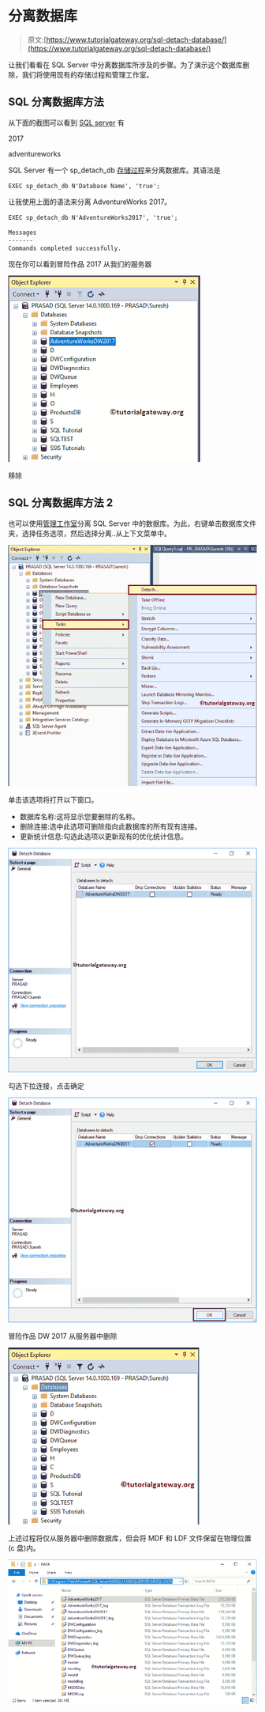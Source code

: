 # 分离数据库

> 原文:[https://www.tutorialgateway.org/sql-detach-database/](https://www.tutorialgateway.org/sql-detach-database/)

让我们看看在 SQL Server 中分离数据库所涉及的步骤。为了演示这个数据库删除，我们将使用现有的存储过程和管理工作室。

## SQL 分离数据库方法

从下面的截图可以看到 [SQL server](https://www.tutorialgateway.org/sql/) 有

2017

adventureworks

SQL Server 有一个 sp_detach_db [存储过程](https://www.tutorialgateway.org/stored-procedures-in-sql/)来分离数据库。其语法是

```
EXEC sp_detach_db N'Database Name', 'true';
```

让我使用上面的语法来分离 AdventureWorks 2017。

```
EXEC sp_detach_db N'AdventureWorks2017', 'true';
```

```
Messages
-------
Commands completed successfully.
```

现在你可以看到冒险作品 2017 从我们的服务器

![SQL Detach Database 3](img/bb55bf551014069c4c8f854bbf28baee.png)

移除

## SQL 分离数据库方法 2

也可以使用[管理工作室](https://www.tutorialgateway.org/sql-server-management-studio/)分离 SQL Server 中的数据库。为此，右键单击数据库文件夹，选择任务选项，然后选择分离..从上下文菜单中。

![SQL Detach Database 5](img/8784987e361683110ab27bcc2250f069.png)

单击该选项将打开以下窗口。

*   数据库名称:这将显示您要删除的名称。
*   删除连接:选中此选项可删除指向此数据库的所有现有连接。
*   更新统计信息:勾选此选项以更新现有的优化统计信息。

![SQL Detach Database 6](img/25c216227778c0f177803b4946a74f2d.png)

勾选下拉连接，点击确定

![SQL Detach Database 7](img/3e847df7791db6f8db5bcbb4727e1c60.png)

冒险作品 DW 2017 从服务器中删除

![SQL Detach Database 8](img/85af0969e33472419e4bcabfd4ddf992.png)

上述过程将仅从服务器中删除数据库，但会将 MDF 和 LDF 文件保留在物理位置(c 盘)内。

![SQL Detach Database 9](img/13cf722a00bfacd04a962164619933e0.png)